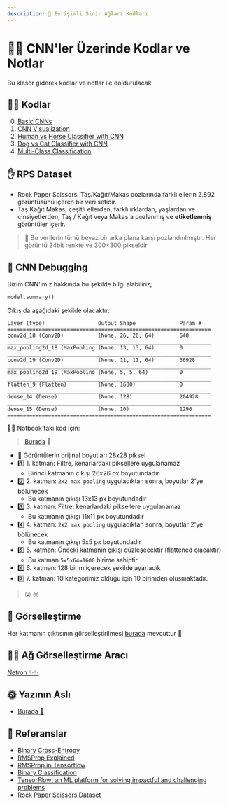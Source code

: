 ```yaml
---
description: 🔦 Evrişimli Sinir Ağları Kodları 
---
```


# 👩‍💻 CNN'ler Üzerinde Kodlar ve Notlar 
Bu klasör giderek kodlar ve notlar ile doldurulacak

## 👩‍💻 Kodlar
0. [Basic CNNs](./0-CNN.ipynb)
1. [CNN Visualization](./1-CNNVisualization.ipynb)
2. [Human vs Horse Classifier with CNN](./2-HorseHumanClassifier.ipynb)
3. [Dog vs Cat Classifier with CNN](./3-DogCatClassifier.ipynb) 
4. [Multi-Class Classification](./4-MultiClassRPS.ipynb) 

## ✋ RPS Dataset
- Rock Paper Scissors, Taş/Kağıt/Makas pozlarında farklı ellerin 2.892 görüntüsünü içeren bir veri setidir.
- Taş Kağıt Makas, çeşitli ellerden, farklı ırklardan, yaşlardan ve cinsiyetlerden, Taş / Kağıt veya Makas'a pozlanmış ve **etiketlenmiş** görüntüler içerir.

> 🔎 Bu verilerin tümü beyaz bir arka plana karşı pozlandırılmıştır. Her görüntü 24bit renkte ve 300×300 pikseldir

## 🐛 CNN Debugging

Bizim CNN'imiz hakkında bu şekilde bilgi alabiliriz;

```python
model.summary()
``` 

Çıkış da aşağıdaki şekilde olacaktır:

``` 
Layer (type)                 Output Shape              Param #   
=================================================================
conv2d_18 (Conv2D)           (None, 26, 26, 64)        640       
_________________________________________________________________
max_pooling2d_18 (MaxPooling (None, 13, 13, 64)        0         
_________________________________________________________________
conv2d_19 (Conv2D)           (None, 11, 11, 64)        36928     
_________________________________________________________________
max_pooling2d_19 (MaxPooling (None, 5, 5, 64)          0         
_________________________________________________________________
flatten_9 (Flatten)          (None, 1600)              0         
_________________________________________________________________
dense_14 (Dense)             (None, 128)               204928    
_________________________________________________________________
dense_15 (Dense)             (None, 10)                1290      
=================================================================
``` 

👩‍💻 Notbook'taki kod için:
> [Burada](./0-CNN.ipynb) 🐾

* 🔎 Görüntülerin orijinal boyutları 28x28 piksel
* 1️⃣ 1. katman: Filtre, kenarlardaki piksellere uygulanamaz 
  * Birinci katmanın çıkışı 26x26 px boyutundadır
* 2️⃣ 2. katman: `2x2 max pooling` uyguladıktan sonra, boyutlar 2'ye bölünecek
  * Bu katmanın çıkışı 13x13 px boyutundadır
* 3️⃣ 3. katman: Filtre, kenarlardaki piksellere uygulanamaz 
  * Bu katmanın çıkışı 11x11 px boyutundadır
* 4️⃣ 4. katman: `2x2 max pooling` uyguladıktan sonra, boyutlar 2'ye bölünecek
  * Bu katmanın çıkışı 5x5 px boyutundadır
* 5️⃣ 5. katman: Önceki katmanın çıkışı düzleşecektir (flattened olacaktır)
  * Bu katman `5x5x64=1600` birime sahiptir
* 6️⃣ 6. katman: 128 birim içerecek şekilde ayarladık
* 7️⃣ 7. katman: 10 kategorimiz olduğu için 10 birimden oluşmaktadır.

> 😵 😵

## 👀 Görselleştirme
Her katmanın çıktısının görselleştirilmesi [burada](./1-CNNVisualization.ipynb) mevcuttur 🔎

## 👷‍♀️ Ağ Görselleştirme Aracı
[Netron ✨✨](https://github.com/lutzroeder/netron)

## 🌞 Yazının Aslı
- [Burada 🐾](https://dl.asmaamir.com/4-cnnworks)

## 🧐 Referanslar
* [Binary Cross-Entropy](https://gombru.github.io/2018/05/23/cross_entropy_loss/)
* [RMSProp Explained](http://www.cs.toronto.edu/~tijmen/csc321/slides/lecture_slides_lec6.pdf)
* [RMSProp in Tensorflow](https://www.tensorflow.org/api_docs/python/tf/train/RMSPropOptimizer)
* [Binary Classification](https://www.youtube.com/watch?v=eqEc66RFY0I&t=6s)
* [TensorFlow: an ML platform for solving impactful and challenging problems](https://www.youtube.com/watch?v=NlpS-DhayQA)
* [Rock Paper Scissors Dataset](http://www.laurencemoroney.com/rock-paper-scissors-dataset/)

